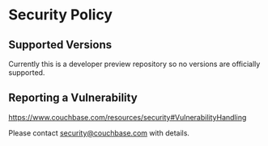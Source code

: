 # Security Policy

## Supported Versions

Currently this is a developer preview repository so no versions are officially supported.

## Reporting a Vulnerability

https://www.couchbase.com/resources/security#VulnerabilityHandling

Please contact security@couchbase.com with details.
